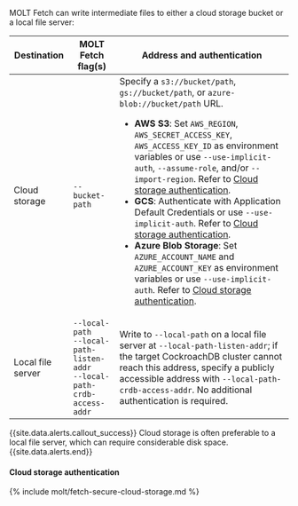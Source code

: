 MOLT Fetch can write intermediate files to either a cloud storage bucket or a local file server:

|    Destination    |                                MOLT Fetch flag(s)                               |                                                                                                                                                                                                                                                                                                                                                              Address and authentication                                                                                                                                                                                                                                                                                                                                                              |
|-------------------|---------------------------------------------------------------------------------|------------------------------------------------------------------------------------------------------------------------------------------------------------------------------------------------------------------------------------------------------------------------------------------------------------------------------------------------------------------------------------------------------------------------------------------------------------------------------------------------------------------------------------------------------------------------------------------------------------------------------------------------------------------------------------------------------------------------------------------------------|
| Cloud storage     | `--bucket-path`                                                                 | Specify a `s3://bucket/path`, `gs://bucket/path`, or `azure-blob://bucket/path` URL. <ul><li>**AWS S3**: Set `AWS_REGION`, `AWS_SECRET_ACCESS_KEY`, `AWS_ACCESS_KEY_ID` as environment variables or use `--use-implicit-auth`, `--assume-role`, and/or `--import-region`. Refer to [Cloud storage authentication](#cloud-storage-authentication).</li><li>**GCS**: Authenticate with Application Default Credentials or use `--use-implicit-auth`. Refer to [Cloud storage authentication](#cloud-storage-authentication).</li><li>**Azure Blob Storage**: Set `AZURE_ACCOUNT_NAME` and `AZURE_ACCOUNT_KEY` as environment variables or use `--use-implicit-auth`. Refer to [Cloud storage authentication](#cloud-storage-authentication).</li></ul> |
| Local file server | `--local-path`<br>`--local-path-listen-addr`<br>`--local-path-crdb-access-addr` | Write to `--local-path` on a local file server at `--local-path-listen-addr`; if the target CockroachDB cluster cannot reach this address, specify a publicly accessible address with `--local-path-crdb-access-addr`. No additional authentication is required.                                                                                                                                                                                                                                                                                                                                                                                                                                                                                     |

{{site.data.alerts.callout_success}}
Cloud storage is often preferable to a local file server, which can require considerable disk space.
{{site.data.alerts.end}}

#### Cloud storage authentication

{% include molt/fetch-secure-cloud-storage.md %}